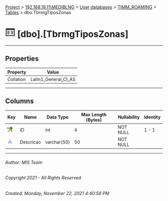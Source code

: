 #### 

[Project](../../../../index.md) > [192.168.19.11\\MEDIBLNG](../../../index.md) > [User databases](../../index.md) > [TIMM_ROAMING](../index.md) > [Tables](Tables.md) > dbo.TbrmgTiposZonas

# ![Tables](../../../../Images/Table32.png) [dbo].[TbrmgTiposZonas]

---

## <a name="#properties"></a>Properties

| Property | Value |
|---|---|
| Collation | Latin1_General_CI_AS |


---

## <a name="#columns"></a>Columns

| Key | Name | Data Type | Max Length (Bytes) | Nullability | Identity |
|---|---|---|---|---|---|
| [![Cluster Primary Key PK_TbrmgTiposZonas: ID](../../../../Images/pkcluster.png)](#indexes) | ID | int | 4 | NOT NULL | 1 - 1 |
| [![Indexes IX_TbrmgTiposZonas](../../../../Images/Index.png)](#indexes) | Descricao | varchar(50) | 50 | NOT NULL |  |


---

###### Author:  MIS Team

###### Copyright 2021 - All Rights Reserved

###### Created: Monday, November 22, 2021 4:40:59 PM


